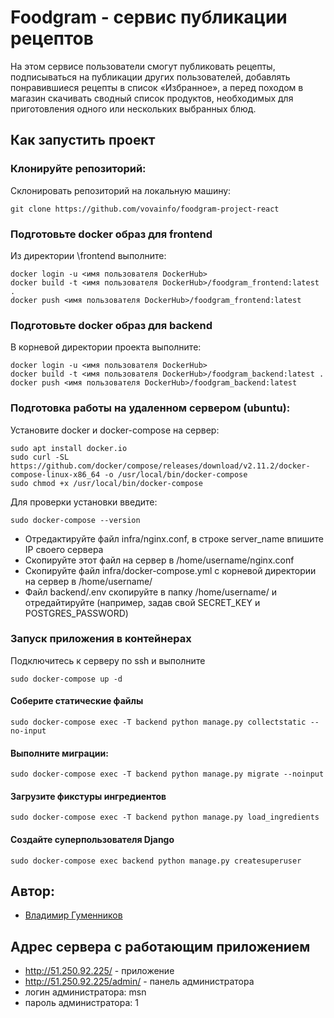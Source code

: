 # Foodgram - сервис публикации рецептов
На этом сервисе пользователи смогут публиковать рецепты, подписываться на публикации других пользователей, добавлять понравившиеся рецепты в список «Избранное», а перед походом в магазин скачивать сводный список продуктов, необходимых для приготовления одного или нескольких выбранных блюд.

## Как запустить проект

### Клонируйте репозиторий:
Склонировать репозиторий на локальную машину:
```
git clone https://github.com/vovainfo/foodgram-project-react
```
### Подготовьте docker образ для frontend
Из директории \frontend выполните:
```
docker login -u <имя пользователя DockerHub>
docker build -t <имя пользователя DockerHub>/foodgram_frontend:latest .
docker push <имя пользователя DockerHub>/foodgram_frontend:latest
```

### Подготовьте docker образ для backend
В корневой директории проекта выполните:
```
docker login -u <имя пользователя DockerHub>
docker build -t <имя пользователя DockerHub>/foodgram_backend:latest .
docker push <имя пользователя DockerHub>/foodgram_backend:latest
```

### Подготовка работы на удаленном сервером (ubuntu):
Установите docker и docker-compose на сервер:
```
sudo apt install docker.io
sudo curl -SL https://github.com/docker/compose/releases/download/v2.11.2/docker-compose-linux-x86_64 -o /usr/local/bin/docker-compose
sudo chmod +x /usr/local/bin/docker-compose
```
Для проверки установки введите: 
```
sudo docker-compose --version
```

* Отредактируйте файл infra/nginx.conf, в строке server_name впишите IP своего сервера
* Скопируйте этот файл на сервер в /home/username/nginx.conf
* Скопируйте файл infra/docker-compose.yml с корневой директории на сервер в /home/username/
* Файл backend/.env скопируйте в папку /home/username/ и отредайтируйте (например, задав свой SECRET_KEY и POSTGRES_PASSWORD) 

### Запуск приложения в контейнерах
Подключитесь к серверу по ssh и выполните
```
sudo docker-compose up -d
```

#### Соберите статические файлы
```
sudo docker-compose exec -T backend python manage.py collectstatic --no-input
```
#### Выполните миграции:
```
sudo docker-compose exec -T backend python manage.py migrate --noinput
```
#### Загрузите фикстуры ингредиентов
```
sudo docker-compose exec -T backend python manage.py load_ingredients
```
#### Создайте суперпользователя Django
```
sudo docker-compose exec backend python manage.py createsuperuser
```

## Автор:
- [Владимир Гуменников](https://github.com/vovainfo)


## Адрес сервера с работающим приложением
* http://51.250.92.225/ - приложение
* http://51.250.92.225/admin/ - панель администратора
* логин администратора: msn
* пароль администратора: 1